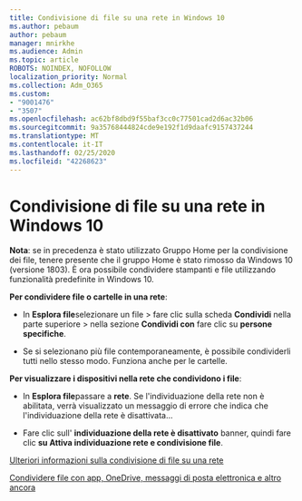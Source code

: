 ```yaml
---
title: Condivisione di file su una rete in Windows 10
ms.author: pebaum
author: pebaum
manager: mnirkhe
ms.audience: Admin
ms.topic: article
ROBOTS: NOINDEX, NOFOLLOW
localization_priority: Normal
ms.collection: Adm_O365
ms.custom:
- "9001476"
- "3507"
ms.openlocfilehash: ac62bf8dbd9f55baf3cc0c77501cad2d6ac32b06
ms.sourcegitcommit: 9a35768444824cde9e192f1d9daafc9157437244
ms.translationtype: MT
ms.contentlocale: it-IT
ms.lasthandoff: 02/25/2020
ms.locfileid: "42268623"
---
```

# <a name="file-sharing-over-a-network-in-windows-10"></a>Condivisione di file su una rete in Windows 10

**Nota**: se in precedenza è stato utilizzato Gruppo Home per la condivisione dei file, tenere presente che il gruppo Home è stato rimosso da Windows 10 (versione 1803). È ora possibile condividere stampanti e file utilizzando funzionalità predefinite in Windows 10.

**Per condividere file o cartelle in una rete**:

- In **Esplora file**selezionare un file > fare clic sulla scheda **Condividi** nella parte superiore > nella sezione **Condividi con** fare clic su **persone specifiche**.
          
- Se si selezionano più file contemporaneamente, è possibile condividerli tutti nello stesso modo. Funziona anche per le cartelle.

**Per visualizzare i dispositivi nella rete che condividono i file**:

- In **Esplora file**passare a **rete**. Se l'individuazione della rete non è abilitata, verrà visualizzato un messaggio di errore che indica che l'individuazione della rete è disattivata...

- Fare clic sull' **individuazione della rete è disattivato** banner, quindi fare clic **su Attiva individuazione rete e condivisione file**. 
          

[Ulteriori informazioni sulla condivisione di file su una rete](https://support.microsoft.com/help/4092694/windows-10-file-sharing-over-a-network)

[Condividere file con app, OneDrive, messaggi di posta elettronica e altro ancora](https://support.microsoft.com/help/4027674/windows-10-share-files-in-file-explorer)
